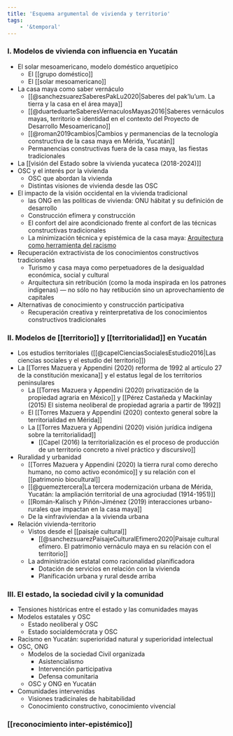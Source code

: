 ```yaml
---
title: 'Esquema argumental de vivienda y territorio'
tags:
    - '&temporal'
---
```

### I. Modelos de vivienda con influencia en Yucatán

- El solar mesoamericano, modelo doméstico arquetípico
    - El [[grupo doméstico]]
    - El [[solar mesoamericano]]
- La casa maya como saber vernáculo
    - [[@sanchezsuarezSaberesPakLu2020|Saberes del pak’lu’um. La tierra y la casa en el área maya]]
    - [[@duarteduarteSaberesVernaculosMayas2016|Saberes vernáculos mayas, territorio e identidad en el contexto del Proyecto de Desarrollo Mesoamericano]]
    - [[@roman2019cambios|Cambios y permanencias de la tecnología constructiva de la casa maya en Mérida, Yucatán]]
    - Permanencias constructivas fuera de la casa maya, las fiestas tradicionales
- La [[visión del Estado sobre la vivienda yucateca (2018-2024)]]
- OSC y el interés por la vivienda
    - OSC que abordan la vivienda
    - Distintas visiones de vivienda desde las OSC
- El impacto de la visión occidental en la vivienda tradicional
   - las ONG en las políticas de vivienda: ONU hábitat y su definición de desarrollo
   - Construcción efímera y construcción  
   - El confort del aire acondicionado frente al confort de las técnicas constructivas tradicionales
   - La minimización técnica y epistémica de la casa maya: [Arquitectura como herramienta del racismo](https://www.archdaily.mx/mx/941748/arquitectura-y-racismo-el-diseno-como-herramienta-colonial)
- Recuperación extractivista de los conocimientos constructivos tradicionales
   - Turismo y casa maya como perpetuadores de la desigualdad económica, social y cultural
   - Arquitectura sin retribución (como la moda inspirada en los patrones indígenas) — no sólo no hay retibución sino un aprovechamiento de capitales
- Alternativas de conocimiento y construcción participativa
   - Recuperación creativa y reinterpretativa de los conocimientos constructivos tradicionales

### II. Modelos de [[territorio]] y [[territorialidad]] en Yucatán

- Los estudios territoriales ([[@capelCienciasSocialesEstudio2016|Las ciencias sociales y el estudio del territorio]])
- La [[Torres Mazuera y Appendini (2020) reforma de 1992 al artículo 27 de la constitución mexicana]] y el estatus legal de los territorios peninsulares
    - La [[Torres Mazuera y Appendini (2020) privatización de la propiedad agraria en México]] y [[Pérez Castañeda y Mackinlay (2015) El sistema neoliberal de propiedad agraria a partir de 1992]]
    - El [[Torres Mazuera y Appendini (2020) contexto general sobre la territorialidad en Mérida]]
    - La [[Torres Mazuera y Appendini (2020) visión jurídica indígena sobre la territorialidad]]
        - [[Capel (2016) la territorialización es el proceso de producción de un territorio concreto a nivel práctico y discursivo]]
 - Ruralidad y urbanidad
    - [[Torres Mazuera y Appendini (2020) la tierra rural como derecho humano, no como activo económico]] y su relación con el [[patrimonio biocultural]]
    - [[@guemeztercera|La tercera modernización urbana de Mérida, Yucatán: la ampliación territorial de una agrociudad (1914-1951)]]
    - [[Román-Kalisch y Piñón-Jiménez (2019) interacciones urbano-rurales que impactan en la casa maya]]
    - De la «infravivienda» a la vivienda urbana 
- Relación vivienda-territorio
    - Vistos desde el [[paisaje cultural]]
        - [[@sanchezsuarezPaisajeCulturalEfimero2020|Paisaje cultural efímero. El patrimonio vernáculo maya en su relación con el territorio]]
    - La administración estatal como racionalidad planificadora
        - Dotación de servicios en relación con la vivienda
        - Planificación urbana y rural desde arriba

### III. El estado, la sociedad civil y la comunidad

- Tensiones históricas entre el estado y las comunidades mayas
- Modelos estatales y OSC
    - Estado neoliberal y OSC
    - Estado socialdemócrata y OSC
- Racismo en Yucatán: superioridad natural y superioridad intelectual
- OSC, ONG
    - Modelos de la sociedad Civil organizada
        - Asistencialismo
        - Intervención participativa
        - Defensa comunitaria
    - OSC y ONG en Yucatán
- Comunidades intervenidas
    - Visiones tradicinales de habitabilidad
    - Conocimiento constructivo, conocimiento vivencial

### [[reconocimiento inter-epistémico]]
